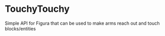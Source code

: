 # TouchyTouchy
Simple API for Figura that can be used to make arms reach out and touch blocks/entities
